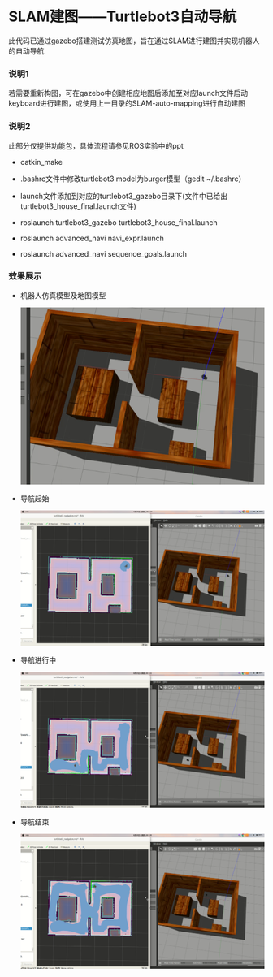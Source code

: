 # SLAM建图——Turtlebot3自动导航

此代码已通过gazebo搭建测试仿真地图，旨在通过SLAM进行建图并实现机器人的自动导航

### 说明1

若需要重新构图，可在gazebo中创建相应地图后添加至对应launch文件启动keyboard进行建图，或使用上一目录的SLAM-auto-mapping进行自动建图

### 说明2

此部分仅提供功能包，具体流程请参见ROS实验中的ppt

* catkin_make

* .bashrc文件中修改turtlebot3 model为burger模型（gedit ~/.bashrc）

* launch文件添加到对应的turtlebot3_gazebo目录下(文件中已给出 turtlebot3_house_final.launch文件)

* roslaunch turtlebot3_gazebo turtlebot3_house_final.launch

* roslaunch advanced_navi navi_expr.launch

* roslaunch advanced_navi sequence_goals.launch

### 效果展示

* 机器人仿真模型及地图模型

  ![png1](https://raw.githubusercontent.com/zacdeng/Image-hosting-service/master/ROS_Figures/ada1.png)

* 导航起始

  ![png2](https://raw.githubusercontent.com/zacdeng/Image-hosting-service/master/ROS_Figures/ada2.png)

* 导航进行中

  ![png3](https://github.com/zacdeng/Image-hosting-service/raw/master/ROS_Figures/ada3.png)

* 导航结束

  ![png4](https://github.com/zacdeng/Image-hosting-service/raw/master/ROS_Figures/ada4.png)